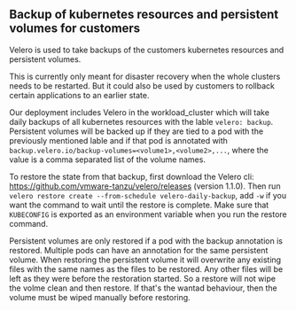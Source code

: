 ## Backup of kubernetes resources and persistent volumes for customers
Velero is used to take backups of the customers kubernetes resources and persistent volumes.

This is currently only meant for disaster recovery when the whole clusters needs to be restarted. But it could also be used by customers to rollback certain applications to an earlier state.

Our deployment includes Velero in the workload_cluster which will take daily backups of all kubernetes resources with the lable `velero: backup`. Persistent volumes will be backed up if they are tied to a pod with the previously mentioned lable and if that pod is annotated with `backup.velero.io/backup-volumes=<volume1>,<volume2>,...`, where the value is a comma separated list of the volume names. 

To restore the state from that backup, first download the Velero cli: https://github.com/vmware-tanzu/velero/releases (version 1.1.0).
Then run `velero restore create --from-schedule velero-daily-backup`, add `-w` if you want the command to wait until the restore is complete. Make sure that `KUBECONFIG` is exported as an environment variable when you run the restore command.

Persistent volumes are only restored if a pod with the backup annotation is restored. Multiple pods can have an annotation for the same persistent volume. When restoring the persistent volume it will overwrite any existing files with the same names as the files to be restored. Any other files will be left as they were before the restoration started. So a restore will not wipe the volme clean and then restore. If that's the wantad behaviour, then the volume must be wiped manually before restoring.